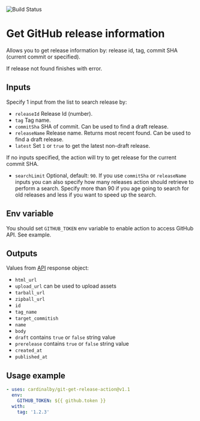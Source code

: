 ![Build Status](https://github.com/cardinalby/git-get-release-action/workflows/build-test/badge.svg)

# Get GitHub release information 

Allows you to get release information by: release id, tag, commit SHA (current commit or specified).

If release not found finishes with error.

## Inputs

Specify 1 input from the list to search release by:

* `releaseId` Release Id (number).
* `tag` Tag name.
* `commitSha` SHA of commit. Can be used to find a draft release.
* `releaseName` Release name. Returns most recent found. Can be used to find a draft release.
* `latest` Set `1` or `true` to get the latest non-draft release.

If no inputs specified, the action will try to get release for the current commit SHA.

* `searchLimit` Optional, default: `90`. If you use `commitSha` or `releaseName` inputs you can 
also specify how many releases action should retrieve to perform a search. Specify more than 90 if
you age going to search for old releases and less if you want to speed up the search.

## Env variable

You should set `GITHUB_TOKEN` env variable to enable action to access GitHub API. See example.

## Outputs
Values from [API](https://docs.github.com/en/rest/reference/repos#releases) response object:

* `html_url`
* `upload_url` can be used to upload assets
* `tarball_url`
* `zipball_url`
* `id`
* `tag_name`
* `target_commitish`
* `name`
* `body`
* `draft` contains `true` or `false` string value
* `prerelease` contains `true` or `false` string value
* `created_at`
* `published_at`

## Usage example
```yaml
- uses: cardinalby/git-get-release-action@v1.1
  env:
    GITHUB_TOKEN: ${{ github.token }}
  with:
    tag: '1.2.3'    
```
